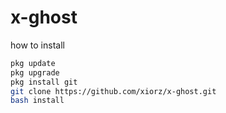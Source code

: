 # x-ghost

how to install
```bash
pkg update
pkg upgrade
pkg install git
git clone https://github.com/xiorz/x-ghost.git
bash install
```
